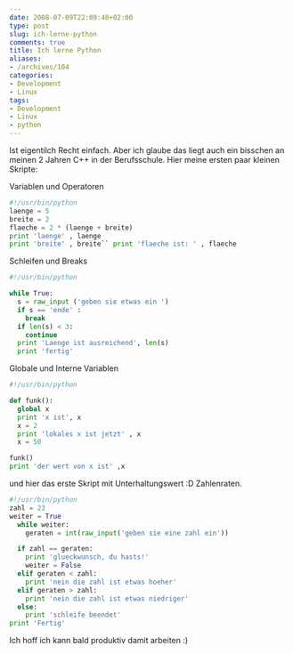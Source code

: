 ```yaml
---
date: 2008-07-09T22:09:40+02:00
type: post
slug: ich-lerne-python
comments: true
title: Ich lerne Python
aliases:
- /archives/104
categories:
- Development
- Linux
tags:
- Development
- Linux
- python
---
```


Ist eigentilch Recht einfach. Aber ich glaube das liegt auch ein bisschen
an meinen 2 Jahren C++ in der Berufsschule. Hier meine ersten paar kleinen
Skripte:

Variablen und Operatoren

``` python
#!/usr/bin/python
laenge = 5
breite = 2
flaeche = 2 * (laenge + breite)
print 'laenge' , laenge
print 'breite' , breite`` print 'flaeche ist: ' , flaeche
```

Schleifen und Breaks

``` python
#!/usr/bin/python

while True:
  s = raw_input ('geben sie etwas ein ')
  if s == 'ende' :
    break
  if len(s) < 3:
    continue
  print 'Laenge ist ausreichend', len(s)
  print 'fertig'
```

Globale und Interne Variablen

``` python
#!/usr/bin/python

def funk():
  global x
  print 'x ist', x
  x = 2
  print 'lokales x ist jetzt' , x
  x = 50

funk()
print 'der wert von x ist' ,x
```

und hier das erste Skript mit Unterhaltungswert :D
Zahlenraten.

``` python
#!/usr/bin/python
zahl = 23
weiter = True
  while weiter:
    geraten = int(raw_input('geben sie eine zahl ein'))

  if zahl == geraten:
    print 'glueckwunsch, du hasts!'
    weiter = False
  elif geraten < zahl:
    print 'nein die zahl ist etwas hoeher'
  elif geraten > zahl:
    print 'nein die zahl ist etwas niedriger'
  else:
    print 'schleife beendet'
print 'Fertig'
```

Ich hoff ich kann bald produktiv damit arbeiten :)
